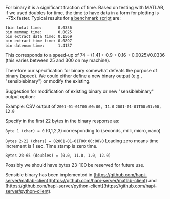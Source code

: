 For binary it is a significant fraction of time. Based on testing with MATLAB, if we used doubles for time, the time to have data in a form for plotting is ~75x faster. Typical results for [a benchmark script](https://github.com/hapi-server/matlab-client/binary_compare.m) are:

```
fbin total time:       0.0336
bin memmap time:       0.0025
bin extract data time: 0.1569
bin extract time time: 0.0897
bin datenum time:      1.4137
```

This corresponds to a speed-up of 74 = (1.41 + 0.9 + 0.16 + 0.0025)/0.0336 (this varies between 25 and 300 on my machine).

Therefore our specification for binary somewhat defeats the purpose of binary (speed). We could either define a new binary output (e.g., "sensiblebinary") or modify the existing.

Suggestion for modification of existing binary or new "sensiblebinary" output option: 

Example: CSV output of
```2001-01-01T00:00:00, 11.0```
```2001-01-01T00:01:00, 12.0```


Specify in the first 22 bytes in the binary response as: 

```Byte 1 (char) = 0``` (0,1,2,3) corresponding to (seconds, milli, micro, nano)

```Bytes 2-22 (chars) = 02001-01-01T00:00:00\0``` Leading zero means time increment is 1 sec.  Time stamp is zero time.

```Bytes 23-65 (doubles) = (0.0, 11.0, 1.0, 12.0)```

Possibly we should have bytes 23-100 be reserved for future use.

Sensible binary has been implemented in [https://github.com/hapi-server/matlab-client](https://github.com/hapi-server/matlab-client) and [https://github.com/hapi-server/python-client](https://github.com/hapi-server/python-client).
